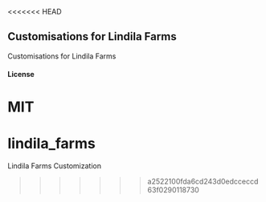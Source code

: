 <<<<<<< HEAD
## Customisations for Lindila Farms

Customisations for Lindila Farms

#### License

MIT
=======
# lindila_farms
Lindila Farms Customization
>>>>>>> a2522100fda6cd243d0edcceccd63f0290118730
